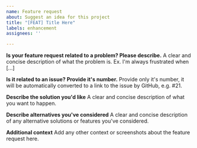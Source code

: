```yaml
---
name: Feature request
about: Suggest an idea for this project
title: "[FEAT] Title Here"
labels: enhancement
assignees: ''

---
```


**Is your feature request related to a problem? Please describe.**
A clear and concise description of what the problem is. Ex. I'm always frustrated when [...]

**Is it related to an issue? Provide it's number.**
Provide only it's number, it will be automatically converted to a link to the issue by GitHub, e.g. #21.

**Describe the solution you'd like**
A clear and concise description of what you want to happen.

**Describe alternatives you've considered**
A clear and concise description of any alternative solutions or features you've considered.

**Additional context**
Add any other context or screenshots about the feature request here.
